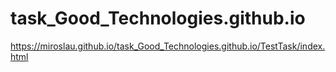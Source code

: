# task_Good_Technologies.github.io

https://miroslau.github.io/task_Good_Technologies.github.io/TestTask/index.html
